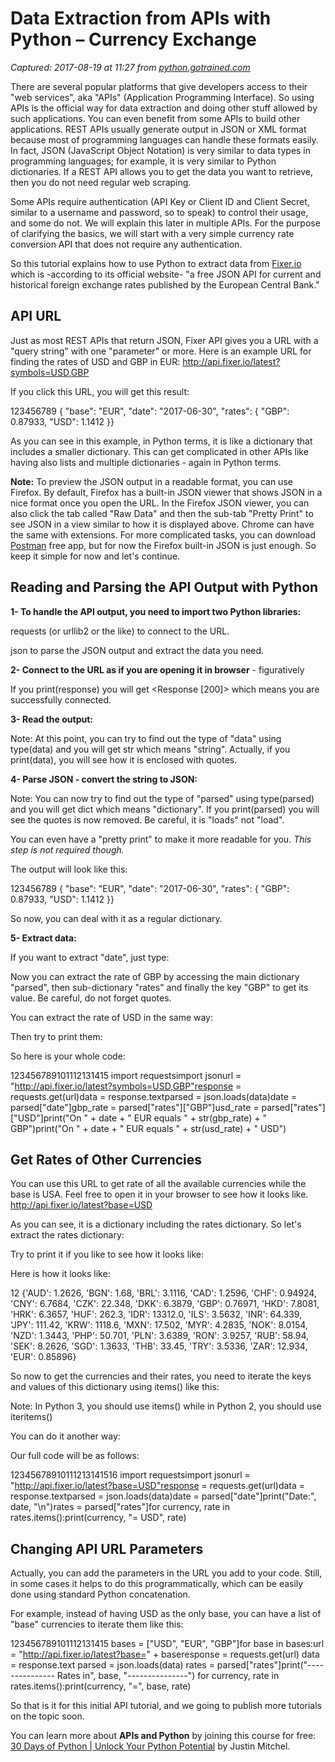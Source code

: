 # Data Extraction from APIs with Python – Currency Exchange

_Captured: 2017-08-19 at 11:27 from [python.gotrained.com](http://python.gotrained.com/python-json-api-tutorial/?ref=quuu&utm_content=bufferccc9c&utm_medium=social&utm_source=twitter.com&utm_campaign=buffer)_

There are several popular platforms that give developers access to their "web services", aka "APIs" (Application Programming Interface). So using APIs is the official way for data extraction and doing other stuff allowed by such applications. You can even benefit from some APIs to build other applications. REST APIs usually generate output in JSON or XML format because most of programming languages can handle these formats easily. In fact, JSON (JavaScript Object Notation) is very similar to data types in programming languages; for example, it is very similar to Python dictionaries. If a REST API allows you to get the data you want to retrieve, then you do not need regular web scraping.

Some APIs require authentication (API Key or Client ID and Client Secret, similar to a username and password, so to speak) to control their usage, and some do not. We will explain this later in multiple APIs. For the purpose of clarifying the basics, we will start with a very simple currency rate conversion API that does not require any authentication.

So this tutorial explains how to use Python to extract data from [Fixer.io](http://fixer.io/) which is -according to its official website- "a free JSON API for current and historical foreign exchange rates published by the European Central Bank."

## API URL

Just as most REST APIs that return JSON, Fixer API gives you a URL with a "query string" with one "parameter" or more. Here is an example URL for finding the rates of USD and GBP in EUR: <http://api.fixer.io/latest?symbols=USD,GBP>

If you click this URL, you will get this result:

123456789
{ "base": "EUR", "date": "2017-06-30", "rates": { "GBP": 0.87933, "USD": 1.1412 }}

As you can see in this example, in Python terms, it is like a dictionary that includes a smaller dictionary. This can get complicated in other APIs like having also lists and multiple dictionaries - again in Python terms.

**Note:** To preview the JSON output in a readable format, you can use Firefox. By default, Firefox has a built-in JSON viewer that shows JSON in a nice format once you open the URL. In the Firefox JSON viewer, you can also click the tab called "Raw Data" and then the sub-tab "Pretty Print" to see JSON in a view similar to how it is displayed above. Chrome can have the same with extensions. For more complicated tasks, you can download [Postman](https://www.getpostman.com/apps) free app, but for now the Firefox built-in JSON is just enough. So keep it simple for now and let's continue.

## Reading and Parsing the API Output with Python

**1- To handle the API output, you need to import two Python libraries:**

requests (or urllib2 or the like) to connect to the URL.

json to parse the JSON output and extract the data you need.

**2- Connect to the URL as if you are opening it in browser** - figuratively

If you print(response) you will get <Response [200]> which means you are successfully connected.

**3- Read the output:**

Note: At this point, you can try to find out the type of "data" using type(data) and you will get str which means "string". Actually, if you print(data), you will see how it is enclosed with quotes.

**4- Parse JSON - convert the string to JSON:**

Note: You can now try to find out the type of "parsed" using type(parsed) and you will get dict which means "dictionary". If you print(parsed) you will see the quotes is now removed. Be careful, it is "loads" not "load".

You can even have a "pretty print" to make it more readable for you. _This step is not required though._

The output will look like this:

123456789
{ "base": "EUR", "date": "2017-06-30", "rates": { "GBP": 0.87933, "USD": 1.1412 }}

So now, you can deal with it as a regular dictionary.

**5- Extract data:**

If you want to extract "date", just type:

Now you can extract the rate of GBP by accessing the main dictionary "parsed", then sub-dictionary "rates" and finally the key "GBP" to get its value. Be careful, do not forget quotes.

You can extract the rate of USD in the same way:

Then try to print them:

So here is your whole code:

123456789101112131415
import requestsimport jsonurl = "http://api.fixer.io/latest?symbols=USD,GBP"response = requests.get(url)data = response.textparsed = json.loads(data)date = parsed["date"]gbp_rate = parsed["rates"]["GBP"]usd_rate = parsed["rates"]["USD"]print("On " \+ date + " EUR equals " \+ str(gbp_rate) + " GBP")print("On " \+ date + " EUR equals " \+ str(usd_rate) + " USD")

## Get Rates of Other Currencies

You can use this URL to get rate of all the available currencies while the base is USA. Feel free to open it in your browser to see how it looks like. <http://api.fixer.io/latest?base=USD>

As you can see, it is a dictionary including the rates dictionary. So let's extract the rates dictionary:

Try to print it if you like to see how it looks like:

Here is how it looks like:

12
{'AUD': 1.2626, 'BGN': 1.68, 'BRL': 3.1116, 'CAD': 1.2596, 'CHF': 0.94924, 'CNY': 6.7684, 'CZK': 22.348, 'DKK': 6.3879, 'GBP': 0.76971, 'HKD': 7.8081, 'HRK': 6.3657, 'HUF': 262.3, 'IDR': 13312.0, 'ILS': 3.5632, 'INR': 64.339, 'JPY': 111.42, 'KRW': 1118.6, 'MXN': 17.502, 'MYR': 4.2835, 'NOK': 8.0154, 'NZD': 1.3443, 'PHP': 50.701, 'PLN': 3.6389, 'RON': 3.9257, 'RUB': 58.94, 'SEK': 8.2626, 'SGD': 1.3633, 'THB': 33.45, 'TRY': 3.5336, 'ZAR': 12.934, 'EUR': 0.85896}

So now to get the currencies and their rates, you need to iterate the keys and values of this dictionary using items() like this:

Note: In Python 3, you should use items() while in Python 2, you should use iteritems()

You can do it another way:

Our full code will be as follows:

12345678910111213141516
import requestsimport jsonurl = "http://api.fixer.io/latest?base=USD"response = requests.get(url)data = response.textparsed = json.loads(data)date = parsed["date"]print("Date:", date, "\n")rates = parsed["rates"]for currency, rate in rates.items():print(currency, "= USD", rate)

## Changing API URL Parameters

Actually, you can add the parameters in the URL you add to your code. Still, in some cases it helps to do this programmatically, which can be easily done using standard Python concatenation.

For example, instead of having USD as the only base, you can have a list of "base" currencies to iterate them like this:

123456789101112131415
bases = ["USD", "EUR", "GBP"]for base in bases:url = "http://api.fixer.io/latest?base=" \+ baseresponse = requests.get(url) data = response.text parsed = json.loads(data) rates = parsed["rates"]print("\--------------- Rates in", base, "\---------------") for currency, rate in rates.items():print(currency, "=", base, rate)

So that is it for this initial API tutorial, and we going to publish more tutorials on the topic soon.

You can learn more about **APIs and Python** by joining this course for free: [30 Days of Python | Unlock Your Python Potential](http://python.gotrained.com/recommends/30-days-python/) by Justin Mitchel.
